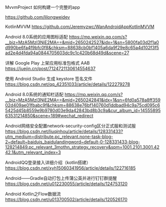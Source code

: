 MvvmProject 如何构建一个完整的app 

https://github.com/lilongweidev

KotlinMVVM
https://github.com/Jeremyzwc/WanAndroidAppKotlinMVVM

Android 8.0系统的应用图标适配
https://mp.weixin.qq.com/s?__biz=MzA5MzI3NjE2MA==&mid=2650242527&idx=1&sn=5800fa03d2f1a0d990be6fa4f9bfc0f8&chksm=88638cb0bf1405a6da9f29e8c65a4d102f3f5ad2e4d4fda94a0844705603dc9c1c420b68d49d&scene=27

详解 Google Play 上架应用标准包格式 AAB
https://juejin.cn/post/7124721130614554637

使用 Android Studio 生成 keystore 签名文件
https://blog.csdn.net/qq_42351033/article/details/122279278

Android 8.0系统的通知栏适配
https://mp.weixin.qq.com/s?__biz=MzA5MzI3NjE2MA==&mid=2650242841&idx=1&sn=6fd0a578a8ff35902d409ae01fbabc9f&chksm=88638e76bf140760d1ddbad94c9a75cd095c65425d45b8559e9b9780d03e9da42843bd8b3c9a&cur_album_id=1455589563531214850&scene=189#wechat_redirect

Android网络安全配置network-security-config区分正式服和测试服
https://blog.csdn.net/liuqinhou/article/details/128331433?utm_medium=distribute.pc_relevant.none-task-blog-2~default~baidujs_baidulandingword~default-0-128331433-blog-128214849.pc_relevant_3mothn_strategy_recovery&spm=1001.2101.3001.4242.1&utm_relevant_index=3


AndroidQQ登录接入详细介绍（kotlin搭建）
https://blog.csdn.net/xyh15060341956/article/details/122716185

Android——Gradle自动打包上传蒲公英并进行钉钉群提醒
https://blog.csdn.net/u012230055/article/details/124753120

Android Kotlin之Flow数据流
https://blog.csdn.net/u013700502/article/details/120526170


